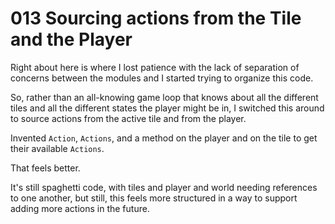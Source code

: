 # 013 Sourcing actions from the Tile and the Player

Right about here is where I lost patience with the lack of separation of concerns between the modules and I started trying to organize this code.

So, rather than an all-knowing game loop that knows about all the different tiles and all the different states the player might be in, I switched this around to source actions from the active tile and from the player.

Invented `Action`, `Actions`, and a method on the player and on the tile to get their available `Actions`.

That feels better.

It's still spaghetti code, with tiles and player and world needing references to one another, but still, this feels more structured in a way to support adding more actions in the future.
